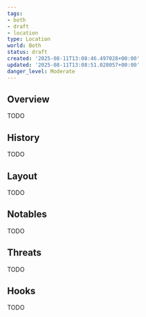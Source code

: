 ```yaml
---
tags:
- both
- draft
- location
type: Location
world: Both
status: draft
created: '2025-08-11T13:08:46.497028+00:00'
updated: '2025-08-11T13:08:51.028057+00:00'
danger_level: Moderate
---
```



## Overview

TODO
## History

TODO
## Layout

TODO
## Notables

TODO
## Threats

TODO
## Hooks

TODO
